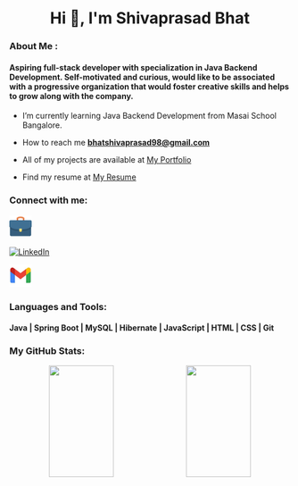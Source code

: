 
<h1 align="center">Hi 👋, I'm Shivaprasad Bhat</h1>
<h3>About Me :</h3>
<h4 align="left">Aspiring full-stack developer with specialization in Java Backend Development. Self-motivated and curious, would like to be associated with a progressive organization that would foster creative skills and helps to grow along with the company.</h4>


-  I’m currently learning Java Backend Development from Masai School Bangalore.

-  How to reach me **bhatshivaprasad98@gmail.com**

-  All of my projects are available at [My Portfolio](https://shivaprasad-sbhat.github.io/)

-  Find my resume at [My Resume](https://github.com/Shivaprasad-sBhat/Shivaprasad-sBhat/files/9626810/Shivaprasad_Bhat_Resume.1.pdf)

<h3>Connect with me:</h3>

<p>
 <a href="https://shivaprasad-sbhat.github.io/" target="_blank"> <img  src="https://github.com/Shivaprasad-sBhat/Shivaprasad-sBhat.github.io/blob/main/images/logo-portfolio.png" alt="Portfolio" height="40" width="40" /></a>

<a href="https://linkedin.com/in/shivaprasad-bhat/" target="_blank"> <img   src="https://s.yimg.com/fz/api/res/1.2/6.1sJqIySlxah724K1v9xA--~C/YXBwaWQ9c3JjaGRkO2ZpPWZpdDtoPTEyMDtxPTgwO3c9MTIw/https://s.yimg.com/zb/imgv1/051c505f-dc29-3303-81b2-5828c6e3b2e2/t_500x300" alt="LinkedIn" height="40" width="40" /></a>

<a href="https://shivaprasad-sbhat.github.io/" target="_blank" > <img  src="https://github.com/Shivaprasad-sBhat/Shivaprasad-sBhat.github.io/blob/main/images/gmail-logo.jpg" alt="Gmail" height="40" width="40" /></a>

</p>

<h3>Languages and Tools:</h3>

<h4 >Java | Spring Boot | MySQL | Hibernate | JavaScript | HTML | CSS | Git</h4>


   <!-- ![GitHub Activity Graph](https://activity-graph.herokuapp.com/graph?username=shivaprasad-sbhat)
   ![GitHub stats](https://github-readme-stats.vercel.app/api?username=shivaprasad-sbhat&show_icons=true) -->
 <h3>My GitHub Stats:</h3>
 <p align="center" >


<img width="48%" height="200px" src="https://github-readme-streak-stats.herokuapp.com/?user=shivaprasad-sbhat" />

<img  width="48%" height="200px" src="https://github-readme-stats.vercel.app/api/top-langs/?username=shivaprasad-sbhat&layout=compact&theme=vue&hide_border=true" />
</p>


<!--![Visitor Count](https://profile-counter.glitch.me/{Shivaprasad-sBhat}/count.svg)-->

